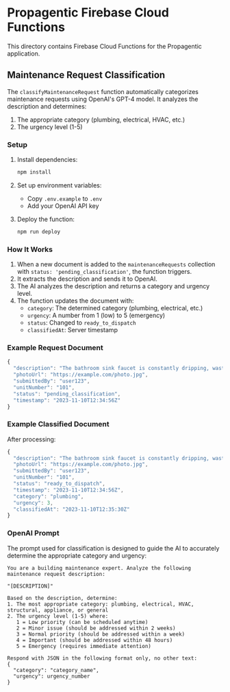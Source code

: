 # Propagentic Firebase Cloud Functions

This directory contains Firebase Cloud Functions for the Propagentic application.

## Maintenance Request Classification

The `classifyMaintenanceRequest` function automatically categorizes maintenance requests using OpenAI's GPT-4 model. It analyzes the description and determines:

1. The appropriate category (plumbing, electrical, HVAC, etc.)
2. The urgency level (1-5)

### Setup

1. Install dependencies:
   ```bash
   npm install
   ```

2. Set up environment variables:
   - Copy `.env.example` to `.env`
   - Add your OpenAI API key

3. Deploy the function:
   ```bash
   npm run deploy
   ```

### How It Works

1. When a new document is added to the `maintenanceRequests` collection with `status: 'pending_classification'`, the function triggers.
2. It extracts the description and sends it to OpenAI.
3. The AI analyzes the description and returns a category and urgency level.
4. The function updates the document with:
   - `category`: The determined category (plumbing, electrical, etc.)
   - `urgency`: A number from 1 (low) to 5 (emergency)
   - `status`: Changed to `ready_to_dispatch`
   - `classifiedAt`: Server timestamp

### Example Request Document

```javascript
{
  "description": "The bathroom sink faucet is constantly dripping, wasting water and making noise at night.",
  "photoUrl": "https://example.com/photo.jpg",
  "submittedBy": "user123",
  "unitNumber": "101",
  "status": "pending_classification",
  "timestamp": "2023-11-10T12:34:56Z"
}
```

### Example Classified Document

After processing:

```javascript
{
  "description": "The bathroom sink faucet is constantly dripping, wasting water and making noise at night.",
  "photoUrl": "https://example.com/photo.jpg",
  "submittedBy": "user123",
  "unitNumber": "101",
  "status": "ready_to_dispatch",
  "timestamp": "2023-11-10T12:34:56Z",
  "category": "plumbing",
  "urgency": 3,
  "classifiedAt": "2023-11-10T12:35:30Z"
}
```

### OpenAI Prompt

The prompt used for classification is designed to guide the AI to accurately determine the appropriate category and urgency:

```
You are a building maintenance expert. Analyze the following maintenance request description:

"[DESCRIPTION]"

Based on the description, determine:
1. The most appropriate category: plumbing, electrical, HVAC, structural, appliance, or general
2. The urgency level (1-5) where:
   1 = Low priority (can be scheduled anytime)
   2 = Minor issue (should be addressed within 2 weeks)
   3 = Normal priority (should be addressed within a week)
   4 = Important (should be addressed within 48 hours)
   5 = Emergency (requires immediate attention)

Respond with JSON in the following format only, no other text:
{
  "category": "category_name",
  "urgency": urgency_number
}
``` 